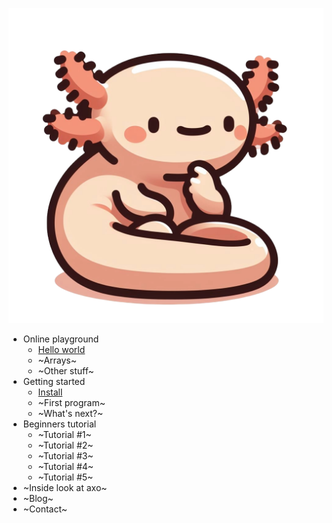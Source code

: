 <link rel="stylesheet" href="//cdn.jsdelivr.net/npm/docsify-sidebar-collapse/dist/sidebar.min.css" />

[![Home](images/axo_think.png)]()


- Online playground
  - [Hello world](https://axolang.com/playground/editor.html)
  - ~Arrays~
  - ~Other stuff~
- Getting started
  - [Install](install)
  - ~First program~
  - ~What's next?~
- Beginners tutorial
  - ~Tutorial #1~
  - ~Tutorial #2~
  - ~Tutorial #3~
  - ~Tutorial #4~
  - ~Tutorial #5~
- ~Inside look at axo~  
- ~Blog~
- ~Contact~
